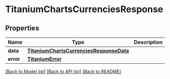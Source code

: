 # TitaniumChartsCurrenciesResponse


## Properties
Name | Type | Description | Notes
------------ | ------------- | ------------- | -------------
**data** | [**TitaniumChartsCurrenciesResponseData**](TitaniumChartsCurrenciesResponseData.md) |  | [optional] 
**error** | [**TitaniumError**](TitaniumError.md) |  | [optional] 

[[Back to Model list]](../README.md#documentation-for-models) [[Back to API list]](../README.md#documentation-for-api-endpoints) [[Back to README]](../README.md)


